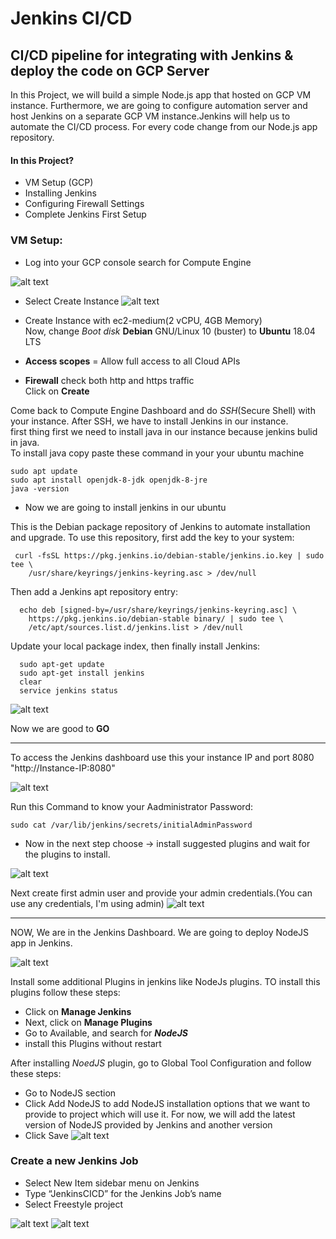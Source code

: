 # Jenkins CI/CD
## CI/CD pipeline for integrating with Jenkins & deploy the code on GCP Server

In this Project, we will build a simple Node.js app that hosted on GCP VM instance. Furthermore, we are going to configure automation server and host Jenkins on a separate GCP VM instance.Jenkins will help us to automate the CI/CD process. For every code change from our Node.js app repository.

#### In this Project?
* VM Setup (GCP)
* Installing Jenkins
* Configuring Firewall Settings
* Complete Jenkins First Setup


### VM Setup:

- Log into your GCP console search for Compute Engine

![alt text](https://github.com/rishavmehra/Jenkins-CI-CD/blob/main/images/compute-Engine.png)

- Select Create Instance
![alt text](https://github.com/rishavmehra/Jenkins-CI-CD/blob/main/images/instance.png)

- Create Instance with ec2-medium(2 vCPU, 4GB Memory)</br>
Now, change *Boot disk* **Debian** GNU/Linux 10 (buster) to  **Ubuntu** 18.04 LTS
- **Access scopes** = Allow full access to all Cloud APIs
- **Firewall** check both http and https traffic</br>
  Click on **Create** 

Come back to Compute Engine Dashboard and do *SSH*(Secure Shell) with your instance. After SSH, we have to install Jenkins in our instance.</br>
first thing first we need to install java in our instance because jenkins bulid in java.</br>
To install java copy paste these command in your your ubuntu machine
```
sudo apt update
sudo apt install openjdk-8-jdk openjdk-8-jre
java -version
``` 
- Now we are going to install jenkins in our ubuntu

This is the Debian package repository of Jenkins to automate installation and upgrade. To use this repository, first add the key to your system:

```
 curl -fsSL https://pkg.jenkins.io/debian-stable/jenkins.io.key | sudo tee \
    /usr/share/keyrings/jenkins-keyring.asc > /dev/null 
```
Then add a Jenkins apt repository entry:
```
  echo deb [signed-by=/usr/share/keyrings/jenkins-keyring.asc] \
    https://pkg.jenkins.io/debian-stable binary/ | sudo tee \
    /etc/apt/sources.list.d/jenkins.list > /dev/null
```

Update your local package index, then finally install Jenkins:

```
  sudo apt-get update
  sudo apt-get install jenkins
  clear
  service jenkins status
```
![alt text](https://github.com/rishavmehra/Jenkins-CI-CD/blob/main/images/jenkins.png)

Now we are good to **GO**

---

To access the Jenkins dashboard use this your instance IP and port 8080 "http://Instance-IP:8080"

![alt text](https://github.com/rishavmehra/Jenkins-CI-CD/blob/main/images/admin.png)


Run this Command to know your Aadministrator Password:

```
sudo cat /var/lib/jenkins/secrets/initialAdminPassword
```
- Now in the next step choose -> install suggested plugins and wait for the plugins to install.

![alt text](https://github.com/rishavmehra/Jenkins-CI-CD/blob/main/images/plugins.png)

Next create first admin user and provide your admin credentials.(You can use any credentials, I'm using admin)
![alt text](https://github.com/rishavmehra/Jenkins-CI-CD/blob/main/images/createuser.png)

---

NOW, We are in the Jenkins Dashboard.
 We are going to deploy NodeJS app in Jenkins.

![alt text](https://github.com/rishavmehra/Jenkins-CI-CD/blob/main/images/image.png)

Install some additional Plugins in jenkins like NodeJs plugins. TO install this plugins follow these steps:
- Click on **Manage Jenkins**
- Next, click on **Manage Plugins**
- Go to Available, and search for ***NodeJS***
- install this Plugins without restart

After installing *NoedJS* plugin, go to Global Tool Configuration and follow these steps:
- Go to NodeJS section
- Click Add NodeJS to add NodeJS installation options that we want to provide to project which will use it. For now, we will add the latest version of NodeJS provided by Jenkins and another version
- Click Save
  ![alt text](https://github.com/rishavmehra/Jenkins-CI-CD/blob/main/images/nodever.png)

### Create a new Jenkins Job
- Select New Item sidebar menu on Jenkins
- Type “JenkinsCICD” for the Jenkins Job’s name
- Select Freestyle project
  
![alt text](https://github.com/rishavmehra/Jenkins-CI-CD/blob/main/images/newitem.png)
![alt text](https://github.com/rishavmehra/Jenkins-CI-CD/blob/main/images/newitem2.png)